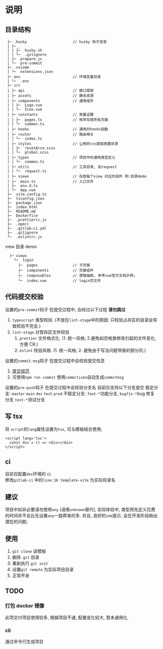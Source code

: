 # 说明

## 目录结构

```
 ├─ .husky                     // husky 钩子目录
 | ├─ _
 | | ├─  husky.sh
 | | └─  .gitignore
 | ├─  prepare.js
 | └─  pre-commit
 ├─ .vscode
 | └─  extensions.json
 ├─ env                        // 环境变量目录
 | └─  .env
 ├─ src
 | ├─ api                      // 接口提取
 | ├─ assets                   // 静态资源
 | ├─ components               // 通用组件
 | | ├─  Logo.vue
 | | └─  Icon.vue
 | ├─ constants                // 常量设置
 | | ├─  pages.ts              // 枚举存放所有页面
 | | └─  common.ts
 | ├─ hooks                    // 通用的hooks函数
 | ├─ router                   // 路由相关
 | | └─  index.ts
 | ├─ styles                   // 公用的css提取放置目录
 | | ├─  resetArco.scss
 | | └─  global.scss
 | ├─ types                    // 项目中的通用类型定义
 | | └─  common.ts
 | ├─ utils                    // 工具目录, 如request
 | | └─  request.ts
 | ├─ views                    // 存放每个view 对应的组件 例:目录demo
 | ├─  main.ts                 // 入口文件
 | ├─  env.d.ts
 | └─  App.vue
 ├─  vite.config.ts
 ├─  tsconfig.json
 ├─  package.json
 ├─  index.html
 ├─  README.md
 ├─  Dockerfile
 ├─  .prettierrc.js
 ├─  .npmrc
 ├─  .gitlab-ci.yml
 ├─  .gitignore
 └─  .eslintrc.js
```

view 目录 demo

```
  ├─ views
    └─  login
      ├─  pages                // 子页面
      ├─  components           // 页面组件
      ├─  composables          // 逻辑抽取, 参考vue官方文档示例;
      └─  index.vue            // login页文件
```

## 代码提交校验

设置的`pre-commit`钩子 在提交过程中, 会经过以下过程 **请勿跳过**

1. `typescript` 类型校验. (不放在`lint-stage`中的原因: 只校验占存区的目录会导致校验不完全.)
2. `lint-stage` 对暂存区文件校验
   1. `prettier` 文件格式化. (1. 统一风格; 2.避免如空格类修改引起的文件变化,方便 CR.)
   2. `eslint` 校验风格. (1. 统一风格; 2. 避免由于写法问题导致的部分坑.)

设置的`commit-msg`钩子 在提交过程中会校验提交信息

1. [提交规范](https://www.npmjs.com/package/@commitlint/config-conventional)
2. 可使用`npm run commit` 使用`commitizen`自动生成`commitmsg`

设置的`pre-push`钩子 在提交过程中会校验分支名
目前仅支持以下分支提交
稳定分支: `master` `main` `dev` `test` `prod`
不稳定分支: `feat-*`功能分支, `bugfix-*`bug 修复分支 `test-*`测试分支

## 写 tsx

将 `script`的`lang`属性设置为`tsx`, 可与模板结合使用;

```tsx
<script lang='tsx'>
  const div = () => <div></div>
</script>

```

## ci

目前仅配置`dev`环境的 ci.  
修改`gitlab-ci` 中的`line:16 template-vite` 为实际目录名

## 建议

项目中如非必要请勿使用`any` (请用`unknown`替代), 实际体验中, 类型预先定义花费的时间并不会比先设置`any`一路莽来的多. 并且, 良好的`ide`提示, 会在开发阶段揪出潜在的问题;

## 使用

1. `git clone` 该模板
2. 删除`.git` 目录
3. 重新执行 `git init`
4. 设置`git remote` 为实际项目目录
5. 正常开发

## TODO

### 打包 docker 镜像

此项交付项目使用较多, 根据项目不通, 配置变化较大, 暂未通用化.

### cli

通过命令行生成项目
